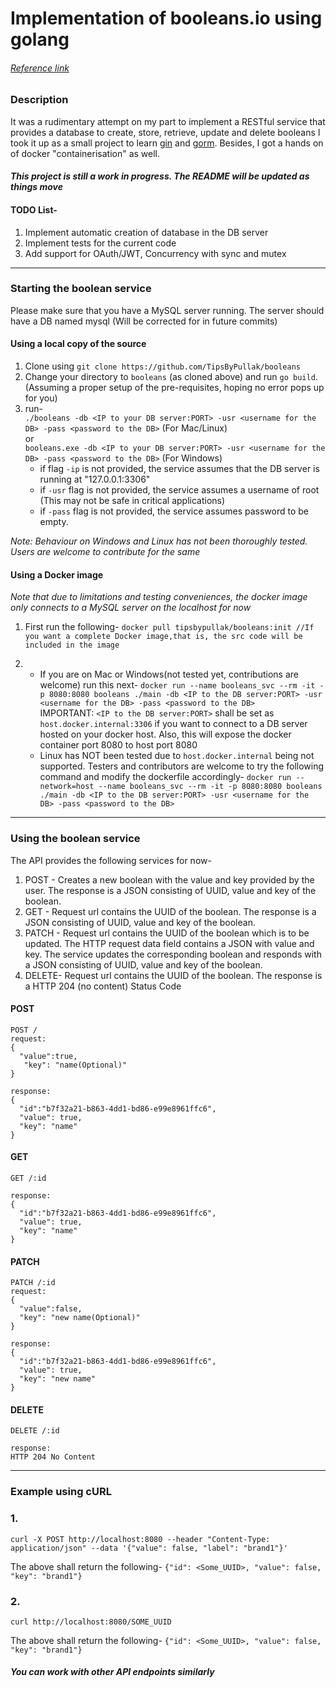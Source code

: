 # Implementation of booleans.io using golang
###### [Reference link](http://booleans.io)

### Description
It was a rudimentary attempt on my part to implement a RESTful service that provides a database to create, store, retrieve, update and delete booleans
I took it up as a small project to learn [gin](https://github.com/gin-gonic/gin) and [gorm](http://gorm.io/index.html). Besides, I got a hands on of docker "containerisation" as well.
#### *This project is still a work in progress. The README will be updated as things move*
#### TODO List-
1. Implement automatic creation of database in the DB server
2. Implement tests for the current code
3. Add support for OAuth/JWT, Concurrency with sync and mutex

___

### Starting the boolean service

Please make sure that you have a MySQL server running.
The server should have a DB named mysql (Will be corrected for in future commits)
#### Using a local copy of the source
1. Clone using `git clone https://github.com/TipsByPullak/booleans`
2. Change your directory to `booleans` (as cloned above) and run `go build`. (Assuming a proper setup of the pre-requisites, hoping no error pops up for you)
3. run-  
  `./booleans -db <IP to your DB server:PORT> -usr <username for the DB> -pass <password to the DB>` (For Mac/Linux)  
  or  
  `booleans.exe -db <IP to your DB server:PORT> -usr <username for the DB> -pass <password to the DB>` (For Windows)
    - if flag `-ip` is not provided, the service assumes that the DB server is running at "127.0.0.1:3306"
    - if `-usr` flag is not provided, the service assumes a username of root (This may not be safe in critical applications)
    - if `-pass` flag is not provided, the service assumes password to be empty.  

*Note: Behaviour on Windows and Linux has not been thoroughly tested. Users are welcome to contribute for the same*
#### Using a Docker image
*Note that due to limitations and testing conveniences, the docker image only connects to a MySQL server on the localhost for now*
1. First run the following-
`docker pull tipsbypullak/booleans:init //If you want a complete Docker image,that is, the src code will be included in the image`

2.  - If you are on Mac or Windows(not tested yet, contributions are welcome) run this next-
`docker run --name booleans_svc --rm -it -p 8080:8080 booleans ./main -db <IP to the DB server:PORT> -usr <username for the DB> -pass <password to the DB>`  
IMPORTANT: `<IP to the DB server:PORT>` shall be set as `host.docker.internal:3306` if you want to connect to a DB server hosted on your docker host. Also, this will expose the docker container port 8080 to host port 8080
    - Linux has NOT been tested due to `host.docker.internal` being not supported. Testers and contributors are welcome to try the following command and modify the dockerfile accordingly-
`docker run --network=host --name booleans_svc --rm -it -p 8080:8080 booleans ./main -db <IP to the DB server:PORT> -usr <username for the DB> -pass <password to the DB>`
---

### Using the boolean service
The API provides the following services for now-
1. POST - Creates a new boolean with the value and key provided by the user. The response is a JSON consisting of UUID, value and key of the boolean.
2. GET - Request url contains the UUID of the boolean. The response is a JSON consisting of UUID, value and key of the boolean.
3. PATCH - Request url contains the UUID of the boolean which is to be updated. The HTTP request data field contains a JSON with value and key. The service updates the corresponding boolean and responds with a JSON consisting of UUID, value and key of the boolean.
4. DELETE- Request url contains the UUID of the boolean. The response is a HTTP 204 (no content) Status Code

#### POST
```
POST /
request:
{
  "value":true,
   "key": "name(Optional)"
}

response:
{
  "id":"b7f32a21-b863-4dd1-bd86-e99e8961ffc6",
  "value": true,
  "key": "name"
}
```
#### GET
```
GET /:id

response:
{
  "id":"b7f32a21-b863-4dd1-bd86-e99e8961ffc6",
  "value": true,
  "key": "name"
}
```
#### PATCH
```
PATCH /:id
request:
{
  "value":false,
  "key": "new name(Optional)"
}

response:
{
  "id":"b7f32a21-b863-4dd1-bd86-e99e8961ffc6",
  "value": true,
  "key": "new name"
}
```
#### DELETE
```
DELETE /:id

response:
HTTP 204 No Content
```
---
### Example using cURL
### 1.
```
curl -X POST http://localhost:8080 --header "Content-Type: application/json" --data '{"value": false, "label": "brand1"}'
```
The above shall return the following-
`
{"id": <Some_UUID>, "value": false, "key": "brand1"}
`
### 2.
```
curl http://localhost:8080/SOME_UUID
```
The above shall return the following-
`
{"id": <Some_UUID>, "value": false, "key": "brand1"}
`
##### You can work with other API endpoints similarly